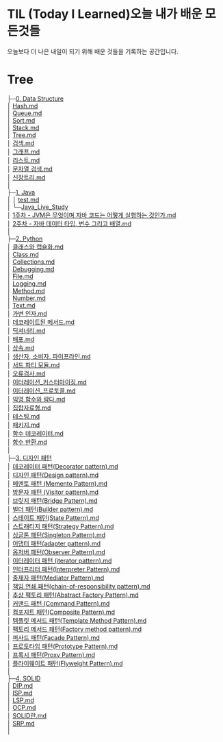 # TIL (Today I Learned)오늘 내가 배운 모든것들

오늘보다 더 나은 내일이 되기 위해 배운 것들을 기록하는 공간입니다.

# Tree
├─[0. Data Structure](./0.%20Data%20Structure)<br/>
│      [Hash.md](./0.%20Data%20Structure/Hash.md)<br/>
│      [Queue.md](./0.%20Data%20Structure/Queue.md)<br/>
│      [Sort.md](./0.%20Data%20Structure/Sort.md)<br/>
│      [Stack.md](./0.%20Data%20Structure/Stack.md)<br/>
│      [Tree.md](./0.%20Data%20Structure/Tree.md)<br/>
│      [검색.md](./0.%20Data%20Structure/검색.md)<br/>
│      [그래프.md](./0.%20Data%20Structure/그래프.md)<br/>
│      [리스트.md](./0.%20Data%20Structure/리스트.md)<br/>
│      [문자열 검색.md](./0.%20Data%20Structure/문자열%20검색.md)<br/>
│      [신장트리.md](./0.%20Data%20Structure/신장트리.md)<br/>
│<br/>
├─[1. Java](./1.%20Java)<br/>
│  │  [test.md](./1.%20Java/test.md)<br/>
│  └─[Java_Live_Study](./1.%20Java/Java_Live_Study)<br/>
│          [1주차 - JVM은 무엇이며 자바 코드는 어떻게 실행하는 것인가.md](./1.%20Java/Java_Live_Study/1주차%20-%20JVM은%20무엇이며%20자바%20코드는%20어떻게%20실행하는%20것인가.md)<br/>
│          [2주차 - 자바 데이터 타입, 변수 그리고 배열.md](./1.%20Java/Java_Live_Study/2주차%20-%20자바%20데이터%20타입,%20변수%20그리고%20배열.md)<br/>
│<br/>
├─[2. Python](./2.%20Python)<br/>
│       [클래스와 캡슐화.md](./2.%20Python/클래스와%20캡슐화.md)<br/>
│      [Class.md](./2.%20Python/Class.md)<br/>
│      [Collections.md](./2.%20Python/Collections.md)<br/>
│      [Debugging.md](./2.%20Python/Debugging.md)<br/>
│      [File.md](./2.%20Python/File.md)<br/>
│      [Logging.md](./2.%20Python/Logging.md)<br/>
│      [Method.md](./2.%20Python/Method.md)<br/>
│      [Number.md](./2.%20Python/Number.md)<br/>
│      [Text.md](./2.%20Python/Text.md)<br/>
│      [가변 인자.md](./2.%20Python/가변%20인자.md)<br/>
│      [데코레이트된 메서드.md](./2.%20Python/데코레이트된%20메서드.md)<br/>
│      [딕셔너리.md](./2.%20Python/딕셔너리.md)<br/>
│      [배포.md](./2.%20Python/배포.md)<br/>
│      [상속.md](./2.%20Python/상속.md)<br/>
│      [생산자, 소비자, 파이프라인.md](./2.%20Python/생산자,%20소비자,%20파이프라인.md)<br/>
│      [서드 파티 모듈.md](./2.%20Python/서드%20파티%20모듈.md)<br/>
│      [오류검사.md](./2.%20Python/오류검사.md)<br/>
│      [이터레이션_커스터마이징.md](./2.%20Python/이터레이션_커스터마이징.md)<br/>
│      [이터레이션_프로토콜.md](./2.%20Python/이터레이션_프로토콜.md)<br/>
│      [익명 함수와 람다.md](./2.%20Python/익명%20함수와%20람다.md)<br/>
│      [집합자료형.md](./2.%20Python/집합자료형.md)<br/>
│      [테스팅.md](./2.%20Python/테스팅.md)<br/>
│      [패키지.md](./2.%20Python/패키지.md)<br/>
│      [함수 데코레이터.md](./2.%20Python/함수%20데코레이터.md)<br/>
│      [함수 반환.md](./2.%20Python/함수%20반환.md)<br/>
│<br/>
├─[3. 디자인 패턴](./3.%20디자인%20패턴)<br/>
│      [데코레이터 패턴(Decorator pattern).md](./3.%20디자인%20패턴/데코레이터%20패턴(Decorator%20pattern).md)<br/>
│      [디자인 패턴(Design pattern).md](./3.%20디자인%20패턴/디자인%20패턴(Design%20pattern).md)<br/>
│      [메멘토 패턴 (Memento Pattern).md](./3.%20디자인%20패턴/메멘토%20패턴%20(Memento%20Pattern).md)<br/>
│      [방문자 패턴 (Visitor pattern).md](./3.%20디자인%20패턴/방문자%20패턴%20(Visitor%20pattern).md)<br/>
│      [브릿지 패턴(Bridge Pattern).md](./3.%20디자인%20패턴/브릿지%20패턴(Bridge%20Pattern).md)<br/>
│      [빌더 패턴(Builder pattern).md](./3.%20디자인%20패턴/빌더%20패턴(Builder%20pattern).md)<br/>
│      [스테이트 패턴(State Pattern).md](./3.%20디자인%20패턴/스테이트%20패턴(State%20Pattern).md)<br/>
│      [스트래티지 패턴(Strategy Pattern).md](./3.%20디자인%20패턴/스트래티지%20패턴(Strategy%20Pattern).md)<br/>
│      [싱글톤 패턴(Singleton Pattern).md](./3.%20디자인%20패턴/싱글톤%20패턴(Singleton%20Pattern).md)<br/>
│      [어댑터 패턴(adapter pattern).md](./3.%20디자인%20패턴/어댑터%20패턴(adapter%20pattern).md)<br/>
│      [옵저버 패턴(Observer Pattern).md](./3.%20디자인%20패턴/옵저버%20패턴(Observer%20Pattern).md)<br/>
│      [이터레이터 패턴 (iterator pattern).md](./3.%20디자인%20패턴/이터레이터%20패턴%20(iterator%20pattern).md)<br/>
│      [인터프리터 패턴(Interpreter Pattern).md](./3.%20디자인%20패턴/인터프리터%20패턴(Interpreter%20Pattern).md)<br/>
│      [중재자 패턴(Mediator Pattern).md](./3.%20디자인%20패턴/중재자%20패턴(Mediator%20Pattern).md)<br/>
│      [책임 연쇄 패턴(chain-of-responsibility pattern).md](./3.%20디자인%20패턴/책임%20연쇄%20패턴(chain-of-responsibility%20pattern).md)<br/>
│      [추상 팩토리 패턴(Abstract Factory Pattern).md](./3.%20디자인%20패턴/추상%20팩토리%20패턴(Abstract%20Factory%20Pattern).md)<br/>
│      [커맨드 패턴 (Command Pattern).md](./3.%20디자인%20패턴/커맨드%20패턴%20(Command%20Pattern).md)<br/>
│      [컴포지트 패턴(Composite Pattern).md](./3.%20디자인%20패턴/컴포지트%20패턴(Composite%20Pattern).md)<br/>
│      [템플릿 메서드 패턴(Template Method Pattern).md](./3.%20디자인%20패턴/템플릿%20메서드%20패턴(Template%20Method%20Pattern).md)<br/>
│      [팩토리 메서드 패턴(Factory method pattern).md](./3.%20디자인%20패턴/팩토리%20메서드%20패턴(Factory%20method%20pattern).md)<br/>
│      [퍼사드 패턴(Facade Pattern).md](./3.%20디자인%20패턴/퍼사드%20패턴(Facade%20Pattern).md)<br/>
│      [프로토타입 패턴(Prototype Pattern).md](./3.%20디자인%20패턴/프로토타입%20패턴(Prototype%20Pattern).md)<br/>
│      [프록시 패턴(Proxy Pattern).md](./3.%20디자인%20패턴/프록시%20패턴(Proxy%20Pattern).md)<br/>
│      [플라이웨이트 패턴(Flyweight Pattern).md](./3.%20디자인%20패턴/플라이웨이트%20패턴(Flyweight%20Pattern).md)<br/>
│<br/>
├─[4. SOLID](./4.%20SOLID)<br/>
│      [DIP.md](./4.%20SOLID/DIP.md)<br/>
│      [ISP.md](./4.%20SOLID/ISP.md)<br/>
│      [LSP.md](./4.%20SOLID/LSP.md)<br/>
│      [OCP.md](./4.%20SOLID/OCP.md)<br/>
│      [SOLID란.md](./4.%20SOLID/SOLID란.md)<br/>
│      [SRP.md](./4.%20SOLID/SRP.md)<br/>
│<br/>
